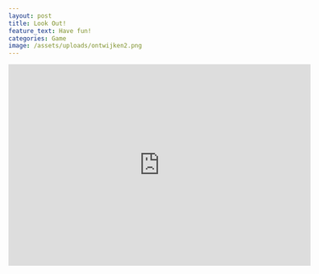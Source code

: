 ```yaml
---
layout: post
title: Look Out!
feature_text: Have fun!
categories: Game
image: /assets/uploads/ontwijken2.png
---
```

<!-- Place this code where you want the game to appear -->

<iframe src='https://ontwijken-html.netlify.com/' width='600' height='400' marginwidth='0' marginheight='0' hspace='0' vspace='0' frameborder='0' scrolling='no'></iframe>
